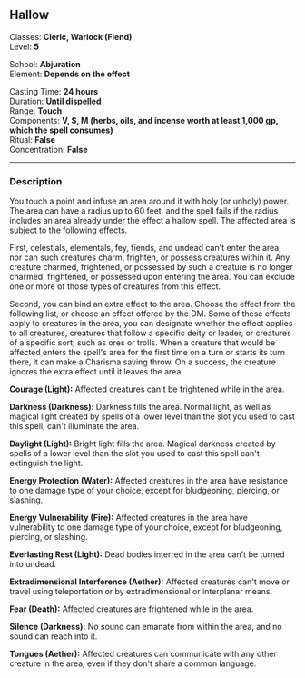 ## Hallow

Classes: **Cleric, Warlock (Fiend)**  
Level: **5**  

School: **Abjuration**  
Element: **Depends on the effect**  

Casting Time: **24 hours**  
Duration: **Until dispelled**  
Range: **Touch**  
Components: **V, S, M (herbs, oils, and incense worth at least 1,000 gp, which the spell consumes)**  
Ritual: **False**  
Concentration: **False**  

------

### Description

You touch a point and infuse an area around it with holy (or unholy) power. The area can have a radius up to 60 feet, and the spell fails if the radius includes an area already under the effect a hallow spell. The affected area is subject to the following effects.

First, celestials, elementals, fey, fiends, and undead can't enter the area, nor can such creatures charm, frighten, or possess creatures within it. Any creature charmed, frightened, or possessed by such a creature is no longer charmed, frightened, or possessed upon entering the area. You can exclude one or more of those types of creatures from this effect.

Second, you can bind an extra effect to the area. Choose the effect from the following list, or choose an effect offered by the DM. Some of these effects apply to creatures in the area, you can designate whether the effect applies to all creatures, creatures that follow a specific deity or leader, or creatures of a specific sort, such as ores or trolls. When a creature that would be affected enters the spell's area for the first time on a turn or starts its turn there, it can make a Charisma saving throw. On a success, the creature ignores the extra effect until it leaves the area.

**Courage (Light):** Affected creatures can't be frightened while in the area.

**Darkness (Darkness):** Darkness fills the area. Normal light, as well as magical light created by spells of a lower level than the slot you used to cast this spell, can't illuminate the area.

**Daylight (Light):** Bright light fills the area. Magical darkness created by spells of a lower level than the slot you used to cast this spell can't extinguish the light.

**Energy Protection (Water):** Affected creatures in the area have resistance to one damage type of your choice, except for bludgeoning, piercing, or slashing.

**Energy Vulnerability (Fire):** Affected creatures in the area have vulnerability to one damage type of your choice, except for bludgeoning, piercing, or slashing.

**Everlasting Rest (Light):** Dead bodies interred in the area can't be turned into undead.

**Extradimensional Interference (Aether):** Affected creatures can't move or travel using teleportation or by extradimensional or interplanar means.

**Fear (Death):** Affected creatures are frightened while in the area.

**Silence (Darkness):** No sound can emanate from within the area, and no sound can reach into it.

**Tongues (Aether):** Affected creatures can communicate with any other creature in the area, even if they don't share a common language.